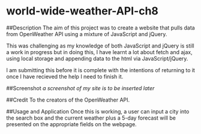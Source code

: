 # world-wide-weather-API-ch8

##Description
The aim of this project was to create a website that pulls data from OpenWeather API using a mixture of JavaScript and jQuery. 

This was challenging as my knowledge of both JavaScript and jQuery is still a work in progress but in doing this, I have learnt a lot about fetch and ajax, using local storage and appending data to the html via JavaScript/jQuery.

I am submitting this before it is complete with the intentions of returning to it once I have recieved the help I need to finish it.

##Screenshot 
*a screenshot of my site is to be inserted later*

##Credit
To the creators of the OpenWeather API.

##Usage and Application
Once this is working, a user can input a city into the search box and the current weather plus a 5-day forecast will be presented on the appropriate fields on the webpage.